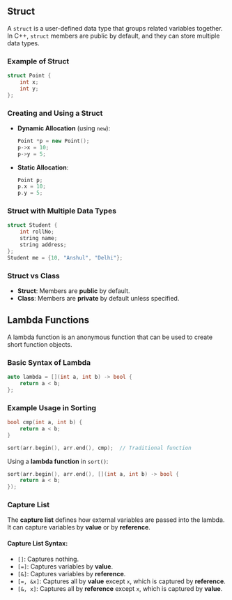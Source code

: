 ## Struct

A `struct` is a user-defined data type that groups related variables together. In C++, `struct` members are public by default, and they can store multiple data types.

### Example of Struct
```cpp
struct Point {
    int x;
    int y;
};
```

### Creating and Using a Struct
- **Dynamic Allocation** (using `new`):
  ```cpp
  Point *p = new Point();
  p->x = 10;
  p->y = 5;
  ```

- **Static Allocation**:
  ```cpp
  Point p;
  p.x = 10;
  p.y = 5;
  ```

### Struct with Multiple Data Types
```cpp
struct Student {
    int rollNo;
    string name;
    string address;
};
Student me = {10, "Anshul", "Delhi"};
```

### Struct vs Class
- **Struct**: Members are **public** by default.
- **Class**: Members are **private** by default unless specified.

## Lambda Functions

A lambda function is an anonymous function that can be used to create short function objects.

### Basic Syntax of Lambda
```cpp
auto lambda = [](int a, int b) -> bool {
    return a < b;
};
```

### Example Usage in Sorting
```cpp
bool cmp(int a, int b) {
    return a < b;
}

sort(arr.begin(), arr.end(), cmp);  // Traditional function
```

Using a **lambda function** in `sort()`:
```cpp
sort(arr.begin(), arr.end(), [](int a, int b) -> bool {
    return a < b;
});
```

### Capture List
The **capture list** defines how external variables are passed into the lambda. It can capture variables by **value** or by **reference**.

#### Capture List Syntax:
- `[]`: Captures nothing.
- `[=]`: Captures variables by **value**.
- `[&]`: Captures variables by **reference**.
- `[=, &x]`: Captures all by **value** except `x`, which is captured by **reference**.
- `[&, x]`: Captures all by **reference** except `x`, which is captured by **value**.
